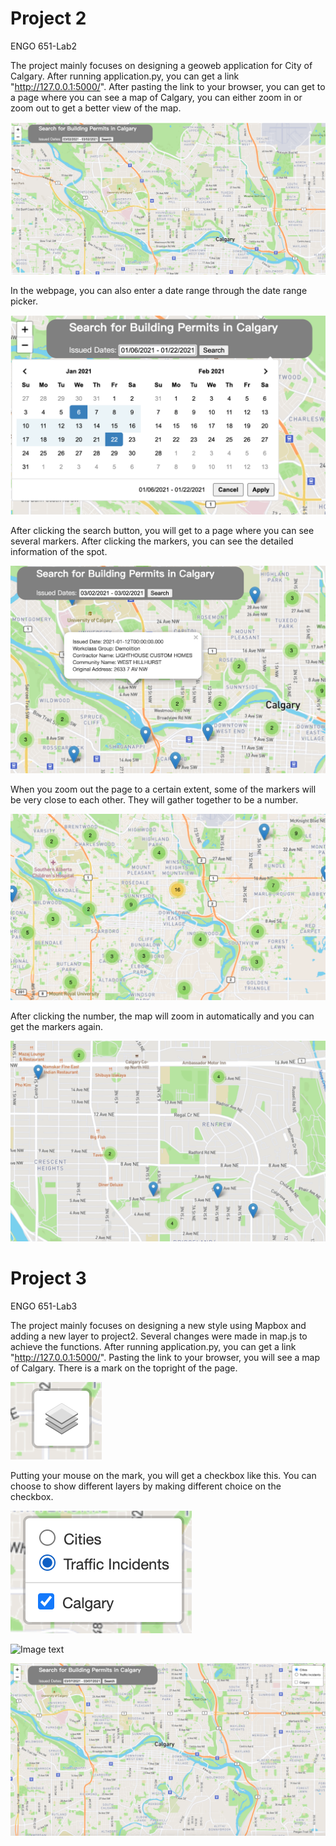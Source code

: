 # Project 2

ENGO 651-Lab2

The project mainly focuses on designing a geoweb application for City of Calgary. After running application.py, you can get a link "http://127.0.0.1:5000/". After pasting the link to your browser, you can get to a page where you can see a map of Calgary, you can either zoom in or zoom out to get a better view of the map.

![Image text](https://raw.githubusercontent.com/shellyxielt/image/main/%E6%88%AA%E5%B1%8F2021-03-02%2012.11.02.png)

In the webpage, you can also enter a date range through the date range picker. 

![Image_text](https://raw.githubusercontent.com/shellyxielt/image/main/%E6%88%AA%E5%B1%8F2021-03-02%2012.11.58.png)

After clicking the search button, you will get to a page where you can see several markers. After clicking the markers, you can see the detailed information of the spot. 

![Image_text](https://github.com/shellyxielt/image/blob/main/%E6%88%AA%E5%B1%8F2021-03-02%2012.12.30.png)

When you zoom out the page to a certain extent, some of the markers will be very close to each other. They will gather together to be a number. 

![Image_text](https://raw.githubusercontent.com/shellyxielt/image/main/%E6%88%AA%E5%B1%8F2021-03-02%2012.12.40.png)

After clicking the number, the map will zoom in automatically and you can get the markers again.

![Image_text](https://raw.githubusercontent.com/shellyxielt/image/main/%E6%88%AA%E5%B1%8F2021-03-02%2012.12.52.png)

# Project 3

ENGO 651-Lab3

The project mainly focuses on designing a new style using Mapbox and adding a new layer to project2. Several changes were made in map.js to achieve the functions. After running application.py, you can get a link "http://127.0.0.1:5000/". Pasting the link to your browser, you will see a map of Calgary. There is a mark on the topright of the page.

![Image text](https://raw.githubusercontent.com/shellyxielt/image/main/%E6%88%AA%E5%B1%8F2021-03-07%2022.08.25.png)

Putting your mouse on the mark, you will get a checkbox like this. You can choose to show different layers by making different choice on the checkbox.

![Image text](https://raw.githubusercontent.com/shellyxielt/image/main/%E6%88%AA%E5%B1%8F2021-03-07%2022.08.33.png)

![Image text](https://raw.githubusercontent.com/shellyxielt/image/main/%E6%88%AA%E5%B1%8F2021-03-07%2022.08.51.png)

![Image text](https://raw.githubusercontent.com/shellyxielt/image/main/%E6%88%AA%E5%B1%8F2021-03-07%2022.09.16.png)
